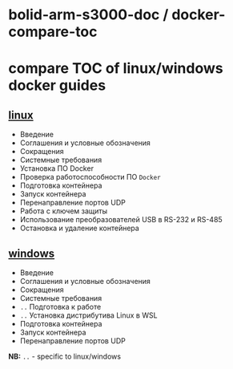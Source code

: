 # bolid-arm-s3000-doc / docker-compare-toc

# compare TOC of linux/windows docker guides



## [linux](docker-linux.md)
- Введение
- Соглашения и условные обозначения
- Сокращения
- Системные требования
- Установка ПО Docker
- Проверка работоспособности ПО `Docker`
- Подготовка контейнера
- Запуск контейнера
- Перенаправление портов UDP
- Работа с ключем защиты
- Использование преобразователей USB в RS-232 и RS-485
- Остановка и удаление контейнера

## [windows](docker-windows.md)
- Введение
- Соглашения и условные обозначения
- Сокращения
- Системные требования
- `..` Подготовка к работе
- `..` Установка дистрибутива Linux в WSL
- Подготовка контейнера
- Запуск контейнера
- Перенаправление портов UDP

**NB:** `..` - specific to linux/windows
